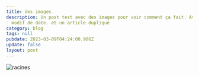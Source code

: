```yaml
---
title: des images
description: Un post test avec des images pour voir comment ça fait. Avec une
  modif de date. et un article dupliqué
category: blog
tags: null
pubdate: 2023-03-09T04:24:00.906Z
update: false
layout: post
---
```



![racines](https://res.cloudinary.com/daz7gamgu/image/upload/v1658199810/img4_8d2ad9cdd6.jpg "racines")